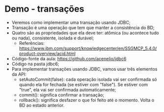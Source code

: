 # Demo - transações

- Veremos como implementar uma transação usando JDBC;
- Transação é uma operação que tem que manter a consistência do BD;
- Quatro são as propriedades que ela deve ter: atômica (ou acontece tudo ou nada), consistente, isolada e durável;
  - Referências: https://www.ibm.com/support/knowledgecenter/en/SSGMCP_5.4.0/product-overview/acid.html
- Código-fonte da aula: https://github.com/acenelio/jdbc6
- Código na pasta jdbc6;
- Para implementar transações usando JDBC, vamos usar três elementos da API:
  - setAutoCommit(false): cada operação isolada vai ser confirmada só quando ela for fechada (se estiver com "false"). Se estiver com "true", ela vai ser confirmada automaticamente;
  - commit(): significa confirmar a transação;
  - rollback(): significa desfazer o que foi feito até o momento. Volta o BD ao estado anterior.
